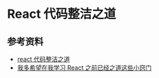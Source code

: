 # React 代码整洁之道

## 参考资料

-   [react 代码整洁之道](https://github.com/dt-fe/weekly/blob/v2/034.%E7%B2%BE%E8%AF%BB%E3%80%8AReact%20%E4%BB%A3%E7%A0%81%E6%95%B4%E6%B4%81%E4%B9%8B%E9%81%93%E3%80%8B.md)
-   [我多希望在我学习 React 之前已经之道这些小窍门](https://mp.weixin.qq.com/s?__biz=MzA4ODUzNTE2Nw==&mid=2451046873&idx=1&sn=f82ebfe1dfd4972a46597a88665de4b6&chksm=87c418c9b0b391dff2169bb79b48f7e6d3bcffe4867c57cb4e60ea3b4db5a4eee17e447b7b7a&mpshare=1&scene=1&srcid=&sharer_sharetime=1586690336237&sharer_shareid=778ad5bf3b27e0078eb105d7277263f6#rd)
